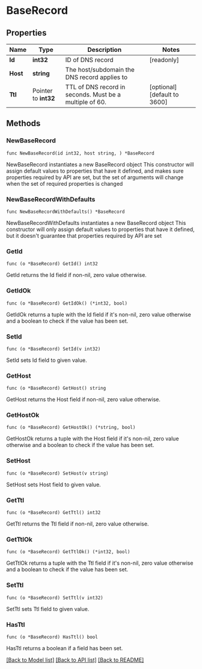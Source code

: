 # BaseRecord

## Properties

Name | Type | Description | Notes
------------ | ------------- | ------------- | -------------
**Id** | **int32** | ID of DNS record | [readonly] 
**Host** | **string** | The host/subdomain the DNS record applies to | 
**Ttl** | Pointer to **int32** | TTL of DNS record in seconds. Must be a multiple of 60. | [optional] [default to 3600]

## Methods

### NewBaseRecord

`func NewBaseRecord(id int32, host string, ) *BaseRecord`

NewBaseRecord instantiates a new BaseRecord object
This constructor will assign default values to properties that have it defined,
and makes sure properties required by API are set, but the set of arguments
will change when the set of required properties is changed

### NewBaseRecordWithDefaults

`func NewBaseRecordWithDefaults() *BaseRecord`

NewBaseRecordWithDefaults instantiates a new BaseRecord object
This constructor will only assign default values to properties that have it defined,
but it doesn't guarantee that properties required by API are set

### GetId

`func (o *BaseRecord) GetId() int32`

GetId returns the Id field if non-nil, zero value otherwise.

### GetIdOk

`func (o *BaseRecord) GetIdOk() (*int32, bool)`

GetIdOk returns a tuple with the Id field if it's non-nil, zero value otherwise
and a boolean to check if the value has been set.

### SetId

`func (o *BaseRecord) SetId(v int32)`

SetId sets Id field to given value.


### GetHost

`func (o *BaseRecord) GetHost() string`

GetHost returns the Host field if non-nil, zero value otherwise.

### GetHostOk

`func (o *BaseRecord) GetHostOk() (*string, bool)`

GetHostOk returns a tuple with the Host field if it's non-nil, zero value otherwise
and a boolean to check if the value has been set.

### SetHost

`func (o *BaseRecord) SetHost(v string)`

SetHost sets Host field to given value.


### GetTtl

`func (o *BaseRecord) GetTtl() int32`

GetTtl returns the Ttl field if non-nil, zero value otherwise.

### GetTtlOk

`func (o *BaseRecord) GetTtlOk() (*int32, bool)`

GetTtlOk returns a tuple with the Ttl field if it's non-nil, zero value otherwise
and a boolean to check if the value has been set.

### SetTtl

`func (o *BaseRecord) SetTtl(v int32)`

SetTtl sets Ttl field to given value.

### HasTtl

`func (o *BaseRecord) HasTtl() bool`

HasTtl returns a boolean if a field has been set.


[[Back to Model list]](../README.md#documentation-for-models) [[Back to API list]](../README.md#documentation-for-api-endpoints) [[Back to README]](../README.md)


